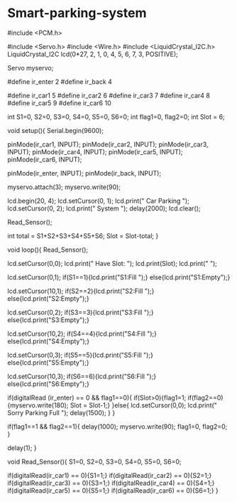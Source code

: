 # Smart-parking-system

#include <PCM.h>

#include <Servo.h>
#include <Wire.h>
#include <LiquidCrystal_I2C.h>
LiquidCrystal_I2C lcd(0*27, 2, 1, 0, 4, 5, 6, 7, 3, POSITIVE);

Servo myservo;

#define ir_enter 2
#define ir_back 4

#define ir_car1 5
#define ir_car2 6
#define ir_car3 7
#define ir_car4 8
#define ir_car5 9
#define ir_car6 10

int S1=0, S2=0, S3=0, S4=0, S5=0, S6=0;
int flag1=0, flag2=0;
int Slot = 6;

void setup(){
  Serial.begin(9600);
  
  pinMode(ir_car1, INPUT);
  pinMode(ir_car2, INPUT);
  pinMode(ir_car3, INPUT);
  pinMode(ir_car4, INPUT);
  pinMode(ir_car5, INPUT);
  pinMode(ir_car6, INPUT);

  pinMode(ir_enter, INPUT);
  pinMode(ir_back, INPUT);

  myservo.attach(3);
  myservo.write(90);

  lcd.begin(20, 4);
  lcd.setCursor(0, 1);
  lcd.print("   Car Parking  ");
  lcd.setCursor(0, 2);
  lcd.print("  System  ");
  delay(2000);
  lcd.clear();

  Read_Sensor();

  int total = S1+S2+S3+S4+S5+S6;
  Slot = Slot-total;
}

void loop(){
  Read_Sensor();

  lcd.setCursor(0,0);
  lcd.print("   Have Slot:   ");
  lcd.print(Slot);
  lcd.print("    ");

  lcd.setCursor(0,1);
  if(S1==1){lcd.print("S1:Fill ");}
  else{lcd.print("S1:Empty");}

  lcd.setCursor(10,1);
  if(S2==2){lcd.print("S2:Fill ");}
  else{lcd.print("S2:Empty");}

  lcd.setCursor(0,2);
  if(S3==3){lcd.print("S3:Fill ");}
  else{lcd.print("S3:Empty");}

  lcd.setCursor(10,2);
  if(S4==4){lcd.print("S4:Fill ");}
  else{lcd.print("S4:Empty");}

  lcd.setCursor(0,3);
  if(S5==5){lcd.print("S5:Fill ");}
  else{lcd.print("S5:Empty");}

  lcd.setCursor(10,3);
  if(S6==6){lcd.print("S6:Fill ");}
  else{lcd.print("S6:Empty");}

  if(digitalRead (ir_enter) == 0 && flag1==0){
    if(Slot>0){flag1=1;
    if(flag2==0){myservo.write(180); Slot = Slot-1;}
    }else{
      lcd.setCursor(0,0);
      lcd.print(" Sorry Parking Full ");
      delay(1500);
    }
  }

if(flag1==1 && flag2==1){
  delay(1000);
  myservo.write(90);
  flag1=0, flag2=0;
}

delay(1);
}

void Read_Sensor(){
  S1=0, S2=0, S3=0, S4=0, S5=0, S6=0;

  if(digitalRead(ir_car1) == 0){S1=1;}
  if(digitalRead(ir_car2) == 0){S2=1;}
  if(digitalRead(ir_car3) == 0){S3=1;}
  if(digitalRead(ir_car4) == 0){S4=1;}
  if(digitalRead(ir_car5) == 0){S5=1;}
  if(digitalRead(ir_car6) == 0){S6=1;}
}

